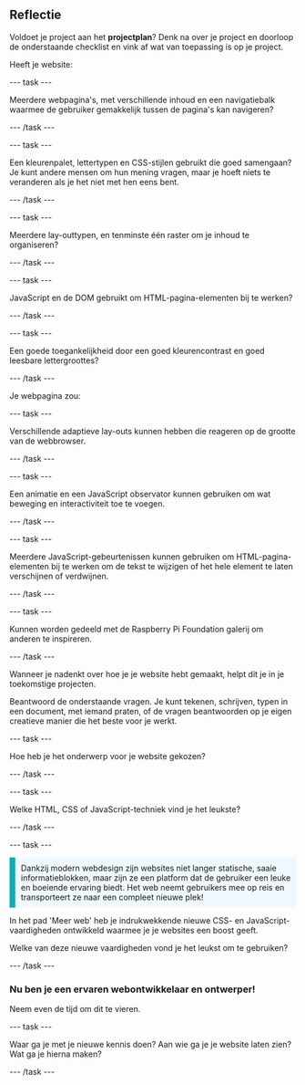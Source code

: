 ## Reflectie

Voldoet je project aan het **projectplan**? Denk na over je project en doorloop de onderstaande checklist en vink af wat van toepassing is op je project.

Heeft je website:

\--- task ---

Meerdere webpagina's, met verschillende inhoud en een navigatiebalk waarmee de gebruiker gemakkelijk tussen de pagina's kan navigeren?

\--- /task ---

\--- task ---

Een kleurenpalet, lettertypen en CSS-stijlen gebruikt die goed samengaan? Je kunt andere mensen om hun mening vragen, maar je hoeft niets te veranderen als je het niet met hen eens bent.

\--- /task ---

\--- task ---

Meerdere lay-outtypen, en tenminste één raster om je inhoud te organiseren?

\--- /task ---

\--- task ---

JavaScript en de DOM gebruikt om HTML-pagina-elementen bij te werken?

\--- /task ---

\--- task ---

Een goede toegankelijkheid door een goed kleurencontrast en goed leesbare lettergroottes?

\--- /task ---

Je webpagina zou:

\--- task ---

Verschillende adaptieve lay-outs kunnen hebben die reageren op de grootte van de webbrowser.

\--- /task ---

\--- task ---

Een animatie en een JavaScript observator kunnen gebruiken om wat beweging en interactiviteit toe te voegen.

\--- /task ---

\--- task ---

Meerdere JavaScript-gebeurtenissen kunnen gebruiken om HTML-pagina-elementen bij te werken om de tekst te wijzigen of het hele element te laten verschijnen of verdwijnen.

\--- /task ---

\--- task ---

Kunnen worden gedeeld met de Raspberry Pi Foundation galerij om anderen te inspireren.

\--- /task ---

Wanneer je nadenkt over hoe je je website hebt gemaakt, helpt dit je in je toekomstige projecten.

Beantwoord de onderstaande vragen. Je kunt tekenen, schrijven, typen in een document, met iemand praten, of de vragen beantwoorden op je eigen creatieve manier die het beste voor je werkt.

\--- task ---

Hoe heb je het onderwerp voor je website gekozen?

\--- /task ---

\--- task ---

Welke HTML, CSS of JavaScript-techniek vind je het leukste?

\--- /task ---

\--- task ---

<p style="border-left: solid; border-width:10px; border-color: #0faeb0; background-color: aliceblue; padding: 10px;">
Dankzij modern webdesign zijn websites niet langer statische, saaie informatieblokken, maar zijn ze een platform dat de gebruiker een leuke en boeiende ervaring biedt. Het web neemt gebruikers mee op reis en transporteert ze naar een compleet nieuwe plek!
</p>

In het pad 'Meer web' heb je indrukwekkende nieuwe CSS- en JavaScript-vaardigheden ontwikkeld waarmee je je websites een boost geeft.

Welke van deze nieuwe vaardigheden vond je het leukst om te gebruiken?

\--- /task ---

### Nu ben je een ervaren webontwikkelaar en ontwerper!

Neem even de tijd om dit te vieren.

\--- task ---

Waar ga je met je nieuwe kennis doen? Aan wie ga je je website laten zien? Wat ga je hierna maken?

\--- /task ---
